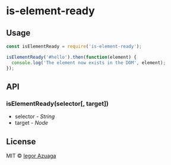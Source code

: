 # is-element-ready

## Usage

```javascript
const isElementReady = require('is-element-ready');

isElementReady('#hello').then(function(element) {
  console.log('The element now exists in the DOM', element);
});
```

## API

### isElementReady(selector[, target])

- selector - *String*
- target - *Node*

## License
MIT © [Iegor Azuaga](https://github.com/iiegor)
